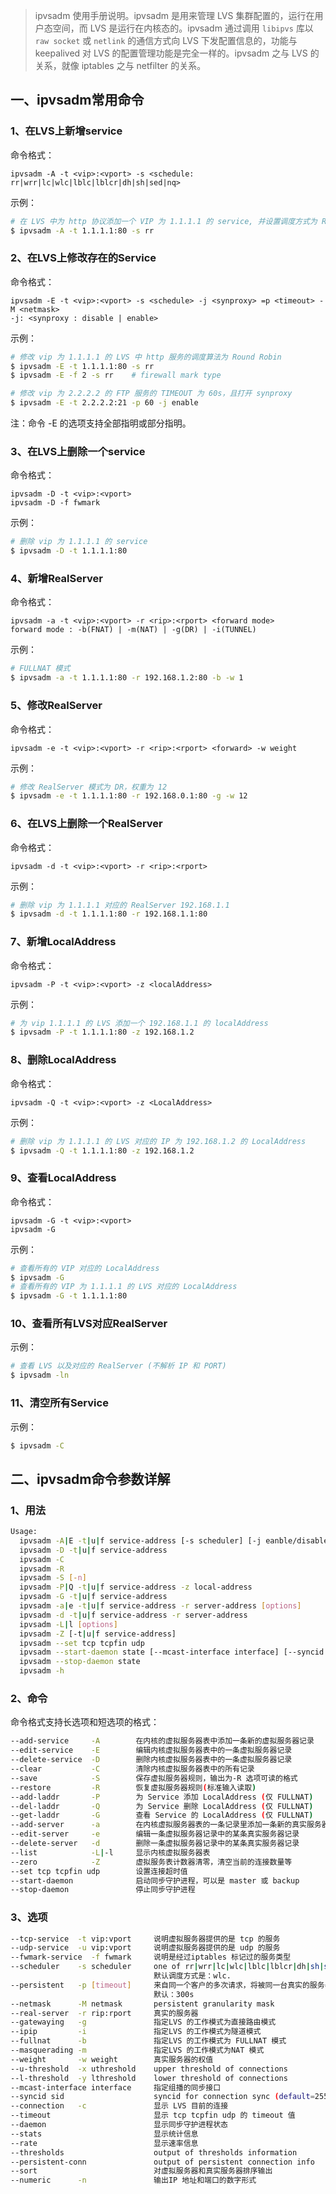 > ipvsadm 使用手册说明。ipvsadm 是用来管理 LVS 集群配置的，运行在用户态空间，而 LVS 是运行在内核态的。ipvsadm 通过调用 `libipvs` 库以 `raw socket` 或 `netlink` 的通信方式向 LVS 下发配置信息的，功能与 keepalived 对 LVS 的配置管理功能是完全一样的。ipvsadm 之与 LVS 的关系，就像 iptables 之与 netfilter 的关系。

## 一、ipvsadm常用命令
### 1、在LVS上新增service
命令格式：
```
ipvsadm -A -t <vip>:<vport> -s <schedule: rr|wrr|lc|wlc|lblc|lblcr|dh|sh|sed|nq>
```
示例：
```sh
# 在 LVS 中为 http 协议添加一个 VIP 为 1.1.1.1 的 service, 并设置调度方式为 Round Robin
$ ipvsadm -A -t 1.1.1.1:80 -s rr
```

### 2、在LVS上修改存在的Service
命令格式：
```
ipvsadm -E -t <vip>:<vport> -s <schedule> -j <synproxy> =p <timeout> -M <netmask>
-j: <synproxy : disable | enable>
```

示例：
```sh
# 修改 vip 为 1.1.1.1 的 LVS 中 http 服务的调度算法为 Round Robin
$ ipvsadm -E -t 1.1.1.1:80 -s rr
$ ipvsadm -E -f 2 -s rr    # firewall mark type

# 修改 vip 为 2.2.2.2 的 FTP 服务的 TIMEOUT 为 60s，且打开 synproxy
$ ipvsadm -E -t 2.2.2.2:21 -p 60 -j enable
```

注：命令 -E 的选项支持全部指明或部分指明。


### 3、在LVS上删除一个service
命令格式：
```
ipvsadm -D -t <vip>:<vport>
ipvsadm -D -f fwmark
```
示例：
```sh
# 删除 vip 为 1.1.1.1 的 service
$ ipvsadm -D -t 1.1.1.1:80
```

### 4、新增RealServer
命令格式：
```
ipvsadm -a -t <vip>:<vport> -r <rip>:<rport> <forward mode>
forward mode : -b(FNAT) | -m(NAT) | -g(DR) | -i(TUNNEL)
```

示例：
```sh
# FULLNAT 模式
$ ipvsadm -a -t 1.1.1.1:80 -r 192.168.1.2:80 -b -w 1
```

### 5、修改RealServer
命令格式：
```
ipvsadm -e -t <vip>:<vport> -r <rip>:<rport> <forward> -w weight
```

示例：
```sh
# 修改 RealServer 模式为 DR，权重为 12
$ ipvsadm -e -t 1.1.1.1:80 -r 192.168.0.1:80 -g -w 12
```

### 6、在LVS上删除一个RealServer
命令格式：
```
ipvsadm -d -t <vip>:<vport> -r <rip>:<rport>
```

示例：
```sh
# 删除 vip 为 1.1.1.1 对应的 RealServer 192.168.1.1
$ ipvsadm -d -t 1.1.1.1:80 -r 192.168.1.1:80
```


### 7、新增LocalAddress
命令格式：
```
ipvsadm -P -t <vip>:<vport> -z <localAddress>
```
示例：
```sh
# 为 vip 1.1.1.1 的 LVS 添加一个 192.168.1.1 的 localAddress
$ ipvsadm -P -t 1.1.1.1:80 -z 192.168.1.2
```

### 8、删除LocalAddress
命令格式：
```
ipvsadm -Q -t <vip>:<vport> -z <LocalAddress>
```
示例：
```sh
# 删除 vip 为 1.1.1.1 的 LVS 对应的 IP 为 192.168.1.2 的 LocalAddress
$ ipvsadm -Q -t 1.1.1.1:80 -z 192.168.1.2
```

### 9、查看LocalAddress
命令格式：
```
ipvsadm -G -t <vip>:<vport>
ipvsadm -G
```

示例：
```sh
# 查看所有的 VIP 对应的 LocalAddress
$ ipvsadm -G
# 查看所有的 VIP 为 1.1.1.1 的 LVS 对应的 LocalAddress
$ ipvsadm -G -t 1.1.1.1:80
```


### 10、查看所有LVS对应RealServer
示例：
```sh
# 查看 LVS 以及对应的 RealServer (不解析 IP 和 PORT)
$ ipvsadm -ln
```

### 11、清空所有Service
示例：
```sh
$ ipvsadm -C
```


## 二、ipvsadm命令参数详解
### 1、用法
```sh
Usage:
  ipvsadm -A|E -t|u|f service-address [-s scheduler] [-j eanble/disable] [-p [timeout]] [-M netmask]
  ipvsadm -D -t|u|f service-address
  ipvsadm -C
  ipvsadm -R
  ipvsadm -S [-n]
  ipvsadm -P|Q -t|u|f service-address -z local-address
  ipvsadm -G -t|u|f service-address 
  ipvsadm -a|e -t|u|f service-address -r server-address [options]
  ipvsadm -d -t|u|f service-address -r server-address
  ipvsadm -L|l [options]
  ipvsadm -Z [-t|u|f service-address]
  ipvsadm --set tcp tcpfin udp
  ipvsadm --start-daemon state [--mcast-interface interface] [--syncid sid]
  ipvsadm --stop-daemon state
  ipvsadm -h
```


### 2、命令
命令格式支持长选项和短选项的格式：
```sh
--add-service     -A        在内核的虚拟服务器表中添加一条新的虚拟服务器记录
--edit-service    -E        编辑内核虚拟服务器表中的一条虚拟服务器记录
--delete-service  -D        删除内核虚拟服务器表中的一条虚拟服务器记录
--clear           -C        清除内核虚拟服务器表中的所有记录
--save            -S        保存虚拟服务器规则，输出为-R 选项可读的格式
--restore         -R        恢复虚拟服务器规则(标准输入读取)
--add-laddr       -P        为 Service 添加 LocalAddress (仅 FULLNAT)
--del-laddr       -Q        为 Service 删除 LocalAddress (仅 FULLNAT)
--get-laddr       -G        查看 Service 的 LocalAddress (仅 FULLNAT)
--add-server      -a        在内核虚拟服务器表的一条记录里添加一条新的真实服务器记录
--edit-server     -e        编辑一条虚拟服务器记录中的某条真实服务器记录
--delete-server   -d        删除一条虚拟服务器记录中的某条真实服务器记录
--list            -L|-l     显示内核虚拟服务器表
--zero            -Z        虚拟服务表计数器清零，清空当前的连接数量等
--set tcp tcpfin udp        设置连接超时值
--start-daemon              启动同步守护进程，可以是 master 或 backup
--stop-daemon               停止同步守护进程
```


### 3、选项
```sh
--tcp-service  -t vip:vport     说明虚拟服务器提供的是 tcp 的服务
--udp-service  -u vip:vport     说明虚拟服务器提供的是 udp 的服务
--fwmark-service  -f fwmark     说明是经过iptables 标记过的服务类型
--scheduler    -s scheduler     one of rr|wrr|lc|wlc|lblc|lblcr|dh|sh|sed|nq,
                                默认调度方式是：wlc.
--persistent   -p [timeout]     来自同一个客户的多次请求，将被同一台真实的服务器处理
                                默认：300s
--netmask      -M netmask       persistent granularity mask
--real-server  -r rip:rport     真实的服务器
--gatewaying   -g               指定LVS 的工作模式为直接路由模式
--ipip         -i               指定LVS 的工作模式为隧道模式
--fullnat      -b               指定LVS 的工作模式为 FULLNAT 模式
--masquerading -m               指定LVS 的工作模式为NAT 模式
--weight       -w weight        真实服务器的权值
--u-threshold  -x uthreshold    upper threshold of connections
--l-threshold  -y lthreshold    lower threshold of connections
--mcast-interface interface     指定组播的同步接口
--syncid sid                    syncid for connection sync (default=255)
--connection   -c               显示 LVS 目前的连接
--timeout                       显示 tcp tcpfin udp 的 timeout 值
--daemon                        显示同步守护进程状态
--stats                         显示统计信息
--rate                          显示速率信息
--thresholds                    output of thresholds information
--persistent-conn               output of persistent connection info
--sort                          对虚拟服务器和真实服务器排序输出
--numeric      -n               输出IP 地址和端口的数字形式
```

